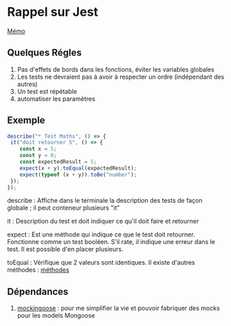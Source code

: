 # Rappel sur Jest

[Mémo](https://devhints.io/jest)

## Quelques Régles

1. Pas d'effets de bords dans les fonctions, éviter les variables globales
2. Les tests ne devraient pas à avoir à respecter un ordre (indépendant des autres)
3. Un test est répétable
4. automatiser les paramètres

## Exemple

``` typescript
describe("* Test Maths", () => {
 it("doit retourner 5", () => {
    const x = 5;
    const y = 0;
    const expectedResult = 5;
    expect(x + y).toEqual(expectedResult);
    expect(typeof (x + y)).toBe("number");
 });
});
```

describe : Affiche dans le terminale la description des tests de façon globale ; il peut conteneur plusieurs "it"

it : Description du test et doit indiquer ce qu'il doit faire et retourner

expect : Est une méthode qui indique ce que le test doit retourner. Fonctionne comme un test booléen. S'il rate, il indique une erreur dans le test. Il est possible d'en placer plusieurs.

toEqual : Vérifique que 2 valeurs sont identiques. Il existe d'autres méthodes : [méthodes](https://jestjs.io/docs/en/expect.html)

## Dépendances

1. [mockingoose](https://github.com/alonronin/mockingoose) : pour me simplifier la vie et pouvoir fabriquer des mocks pour les models Mongoose
